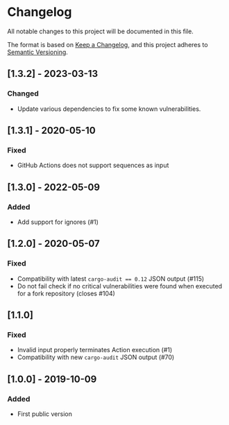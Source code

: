# Changelog

All notable changes to this project will be documented in this file.

The format is based on [Keep a Changelog](https://keepachangelog.com/en/1.0.0/),
and this project adheres to [Semantic Versioning](https://semver.org/spec/v2.0.0.html).

## [1.3.2] - 2023-03-13

### Changed

- Update various dependencies to fix some known vulnerabilities.

## [1.3.1] - 2020-05-10

### Fixed

- GitHub Actions does not support sequences as input

## [1.3.0] - 2022-05-09

### Added

- Add support for ignores (#1)

## [1.2.0] - 2020-05-07

### Fixed

- Compatibility with latest `cargo-audit == 0.12` JSON output (#115) 
- Do not fail check if no critical vulnerabilities were found when executed for a fork repository (closes #104)

## [1.1.0]

### Fixed

- Invalid input properly terminates Action execution (#1)
- Compatibility with new `cargo-audit` JSON output (#70)

## [1.0.0] - 2019-10-09

### Added

- First public version

